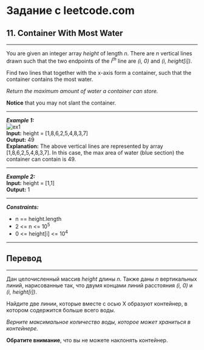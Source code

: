 # Задание с leetcode.com
## 11. Container With Most Water

---

You are given an integer array *height* of length *n*. There are *n* vertical lines drawn such that the two endpoints of the *i<sup>th</sup>* line are *(i, 0)* and *(i, height[i])*.

Find two lines that together with the x-axis form a container, such that the container contains the most water.

*Return the maximum amount of water a container can store.*

**Notice** that you may not slant the container.

---

***Example 1:***</br>
![ex1](https://s3-lc-upload.s3.amazonaws.com/uploads/2018/07/17/question_11.jpg)</br>
**Input:** height = [1,8,6,2,5,4,8,3,7]</br>
**Output:** 49</br>
**Explanation:** The above vertical lines are represented by array [1,8,6,2,5,4,8,3,7]. In this case, the max area of water (blue section) the container can contain is 49.</br>

---

***Example 2:***</br>
**Input:** height = [1,1]</br>
**Output:** 1</br>

---

***Constraints:***</br>
- n == height.length</br>
- 2 <= n <= 10<sup>5</sup></br>
- 0 <= height[i] <= 10<sup>4</sup></br>
  
---

## Перевод

---

Дан целочисленный массив *height* длины *n*. Также даны *n* вертикальных линий, нарисованные так, что двумя  концами линий расстояния *(i, 0)* и *(i, height[i])*.

Найдите две линии, которые вместе с осью X образуют контейнер, в котором содержится больше всего воды.

*Верните максимальное количество воды, которое может храниться в контейнере.*

**Обратите внимание**, что вы не можете наклонять контейнер.